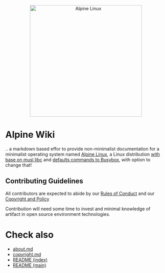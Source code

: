 <p align="center">
  <img src="https://codeberg.org/repo-avatars/36054-748761d616a7bf1d6849e904aee637dc" alt="Alpine Linux" width="350" />
</p>

# Alpine Wiki

.. a markdown based effor to provide non-minimalist documentation 
for a minimalist operating system named [Alpine Linux](alpine/about.md), 
a Linux distribution [with base on musl libc](alpine/base-with-muslc-and-busybox.md#base-with-muslc) 
and [defaults commands to Busybox](alpine/base-with-muslc-and-busybox.md#defaults-to-busybox), 
with option to change that!

## Contributing Guidelines

All contributors are expected to abide by our [Rules of Conduct](rules-of-conduct.md) and our [Copyright and Policy](copyright.md)

Contribution will need some time to invest and minimal knowledge of artifact in open source environment technologies.

# Check also

* [about.md](about.md)
* [copyright.md](copyright.md)
* [README (index)](README.md)
* [README (main)](../README.md)

